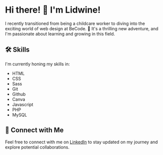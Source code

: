 # Hi there! 👋 I'm Lidwine!

I recently transitioned from being a childcare worker to diving into the exciting world of web design at BeCode. 🚀 It's a thrilling new adventure, and I'm passionate about learning and growing in this field.

## 🛠 Skills

I'm currently honing my skills in:
- HTML
- CSS
- Sass
- Git
- Github
- Canva
- Javascript
- PHP
- MySQL


## 🔗 Connect with Me 

Feel free to connect with me on [LinkedIn](https://www.linkedin.com/in/lidwine-careme/) to stay updated on my journey and explore potential collaborations.
